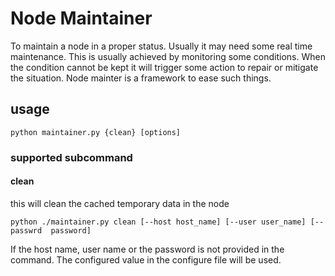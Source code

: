 # Node Maintainer

To maintain a node in a proper status. Usually it may need some real time maintenance. This is usually achieved by monitoring some conditions. When the condition cannot be kept it will trigger some action to repair or mitigate the situation. Node mainter is a framework to ease such things.

## usage

```pydocstring
python maintainer.py {clean} [options]
```

### supported subcommand

#### clean
this will clean the cached temporary data in the node
```pydocstring
python ./maintainer.py clean [--host host_name] [--user user_name] [--passwrd  password]
```
If the host name, user name or the password is not provided in the command. The configured value in the configure file will be used.

